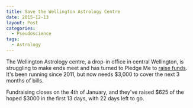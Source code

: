 ```yaml
---
title: Save the Wellington Astrology Centre
date: 2015-12-13
layout: Post
categories:
  - Pseudoscience
tags:
  - Astrology
---
```


The Wellington Astrology centre, a drop-in office in central Wellington, is struggling to make ends meet and has turned to Pledge Me to [raise funds](https://www.pledgeme.co.nz/projects/4312-save-the-welington-astrology-centre). It's been running since 2011, but now needs $3,000 to cover the next 3 months of bills.

<!-- more -->

Fundraising closes on the 4th of January, and they've raised $625 of the hoped $3000 in the first 13 days, with 22 days left to go.
